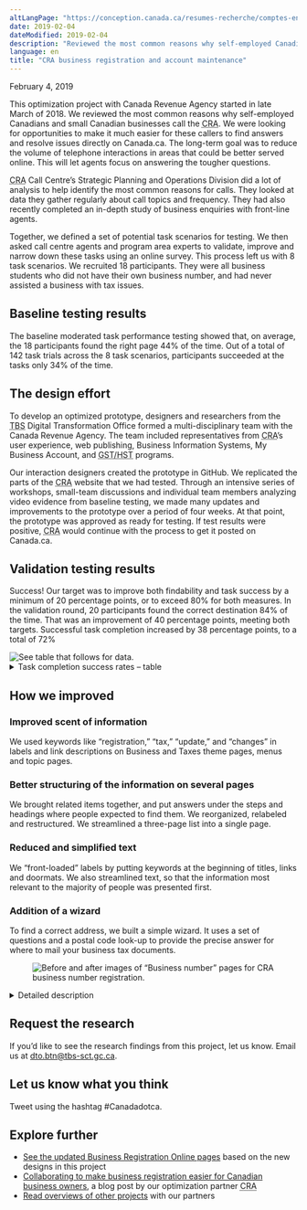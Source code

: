 ```yaml
---
altLangPage: "https://conception.canada.ca/resumes-recherche/comptes-entreprises-resume-recherche.html"
date: 2019-02-04
dateModified: 2019-02-04
description: "Reviewed the most common reasons why self-employed Canadians and small Canadian businesses call the Canada Revenue Agency."
language: en
title: "CRA business registration and account maintenance"
---
```

<p class="post-meta">February 4, 2019</p>
<p>This optimization project with Canada Revenue Agency started in late March of 2018. We reviewed the most common reasons why self-employed Canadians and small Canadian businesses call the <abbr title="Canada Revenue Agency">CRA</abbr>. We were looking for opportunities to make it much easier for these callers to find answers and resolve issues directly on Canada.ca. The long-term goal was to reduce the volume of telephone interactions in areas that could be better served online. This will let agents focus on answering the tougher questions.</p>
<p><abbr title="Canada Revenue Agency">CRA</abbr> Call Centre’s Strategic Planning and Operations Division did a lot of analysis to help identify the most common reasons for calls. They looked at data they gather regularly about call topics and frequency. They had also recently completed an in-depth study of business enquiries with front-line agents.</p>
<p>Together, we defined a set of potential task scenarios for testing. We then asked call centre agents and program area experts to validate, improve and narrow down these tasks using an online survey. This process left us with 8 task scenarios. We recruited 18 participants. They were all business students who did not have their own business number, and had never assisted a business with tax issues.</p>
<h2>Baseline testing results</h2>
<p>The baseline moderated task performance testing showed that, on average, the 18 participants found the right page 44% of the time. Out of a total of 142 task trials across the 8 task scenarios, participants succeeded at the tasks only 34% of the time.</p>
<h2>The design effort</h2>
<p>To develop an optimized prototype, designers and researchers from the <abbr title="Treasury Board of Canada Secretariat">TBS</abbr> Digital Transformation Office formed a multi-disciplinary team with the Canada Revenue Agency. The team included representatives from <abbr title="Canada Revenue Agency">CRA</abbr>’s user experience, web publishing, Business Information Systems, My Business Account, and <abbr title="Goods and Services Tax/Harmonized Sales Tax">GST/HST</abbr> programs.</p>
<p>Our interaction designers created the prototype in GitHub. We replicated the parts of the <abbr title="Canada Revenue Agency">CRA</abbr> website that we had tested. Through an intensive series of workshops, small-team discussions and individual team members analyzing video evidence from baseline testing, we made many updates and improvements to the prototype over a period of four weeks. At that point, the prototype was approved as ready for testing. If test results were positive, <abbr title="Canada Revenue Agency">CRA</abbr> would continue with the process to get it posted on Canada.ca.</p>
<h2>Validation testing results</h2>
<p>Success! Our target was to improve both findability and task success by a minimum of 20 percentage points, or to exceed 80% for both measures. In the validation round, 20 participants found the correct destination 84% of the time. That was an improvement of 40 percentage points, meeting both targets. Successful task completion increased by 38 percentage points, to a total of 72%</p>
<img class="img-responsive hidden-sm hidden-xs" alt="See table that follows for data." src="../images/business-account/business-account-task-success-chart.jpg"/>
<div class="row col-md-8">
  <details>
    <summary>Task completion success rates – table</summary>
    <p>Baseline measurement at start of project, validation on prototype redesigned by project team.</p>
    <div class="table-bravo">
      <table class="table table-bordered">
        <thead>
          <tr>
            <th scope="col">Task</th>
            <th scope="col">Baseline</th>
            <th scope="col">Validation</th>
          </tr>
        </thead>
        <tbody>
          <tr>
            <td>1. Do you need a <abbr title="Business Number">BN</abbr></td>
            <td>28%</td>
            <td>44%</td>
          </tr>
          <tr>
            <td>2. Federal and Provincial <abbr title="Business Number">BN</abbr>s</td>
            <td>44%</td>
            <td>84%</td>
          </tr>
          <tr>
            <td>3. Information to provide for <abbr title="Goods and Services Tax">GST</abbr> registration</td>
            <td>22%</td>
            <td>74%</td>
          </tr>
          <tr>
            <td>4. <abbr title="Goods and Services Tax">GST</abbr> Registration</td>
            <td>28%</td>
            <td>83%</td>
          </tr>
          <tr>
            <td>5. <abbr title="Business Number">BN</abbr> for export</td>
            <td>47%</td>
            <td>63%</td>
          </tr>
          <tr>
            <td>6. Tax Center address for documents </td>
            <td>18%</td>
            <td>61%</td>
          </tr>
          <tr>
            <td>7. Address change, via My Business Account </td>
            <td>61%</td>
            <td>95%</td>
          </tr>
          <tr>
            <td>8. Keeping a <abbr title="Goods and Services Tax">GST</abbr> account active </td>
            <td>22%</td>
            <td>74%</td>
          </tr>
        </tbody>
      </table>
    </div>
  </details>
</div>
<h2>How we improved</h2>
<h3>Improved scent of information</h3>
<p>We used keywords like “registration,” “tax,” “update,” and “changes” in labels and link descriptions on Business and Taxes theme pages, menus and topic pages.</p>
<h3>Better structuring of the information on several pages</h3>
<p>We brought related items together, and put answers under the steps and headings where people expected to find them. We reorganized, relabeled and restructured. We streamlined a three-page list into a single page.</p>
<h3>Reduced and simplified text</h3>
<p>We “front-loaded” labels by putting keywords at the beginning of titles, links and doormats. We also streamlined text, so that the information most relevant to the majority of people was presented first.</p>
<h3>Addition of a wizard</h3>
<p>To find a correct address, we built a simple wizard. It uses a set of questions and a postal code look-up to provide the precise answer for where to mail your business tax documents.</p>
<figure> <img class="img-responsive" alt="Before and after images of “Business number” pages for CRA business number registration." src="../images/business-account/before-after-BN.jpg" /> </figure>
<div class="col-md-8 row">
  <details>
    <summary>Detailed description</summary>
    <p>Two web pages are shown side by side. The page on the left is labelled “Baseline” and shows the “Business number” webpage which was missing the content that people expected to be on this page.</p>
    <p>The page on the right is labelled “Validation” and shows the “Business number registration” page with the new topics. Arrows point to the new doormat links with the annotation “Leading with keywords.”</p>
  </details>
</div>
<h2>Request the research</h2>
<p>If you’d like to see the research findings from this project, let us know. Email us at <a href="mailto:dto.btn@tbs-sct.gc.ca">dto.btn@tbs-sct.gc.ca</a>.</p>
<h2>Let us know what you think</h2>
<p>Tweet using the hashtag #Canadadotca.</p>
<h2>Explore further </h2>
<ul>
  <li><a href="https://www.canada.ca/en/revenue-agency/services/tax/businesses/topics/registering-your-business/business-registration-online-overview.html">See the updated Business Registration Online pages</a> based on the new designs in this project</li>
  <li><a href="https://blog.canada.ca/2019/02/04/business-registration.html">Collaborating to make business registration easier for Canadian business owners</a>, a blog post by our optimization partner <abbr title="Canada Revenue Agency">CRA</abbr></li>
  <li><a href="https://blog.canada.ca/pages/project-overview.html">Read overviews of other projects</a> with our partners</li>
</ul>
